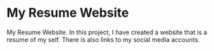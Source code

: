 # My Resume Website
My Resume Website. In this project, I have created a website that is a resume of my self.
There is also links to my social media accounts.